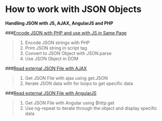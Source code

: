 How to work with JSON Objects       
=============================      

**Handling JSON with JS, AJAX, AngularJS and PHP**  

  
###[Encode JSON with PHP and use with JS in Same Page](https://github.com/miguel-velazkez/JSON-Playground/blob/master/encode-and-use/)
> 1. Encode JSON strings with PHP
> 2. Print JSON string in script tag
> 3. Convert to JSON Object with JSON.parse
> 4. Use JSON Object in DOM

###[Read external JSON File with AJAX](https://github.com/miguel-velazkez/JSON-Playground/tree/master/read-json-file-AJAX)
> 1. Get JSON File with ajax using get.JSON
> 2. Iterate JSON data with for loops to get specific data

###[Read external JSON File with AngularJS](https://github.com/miguel-velazkez/JSON-Playground/tree/master/read-json-file-AngularJS)
> 1. Get JSON File with Angular using $http.get
> 2. Use ng-repeat to iterate through the object and display specific data
